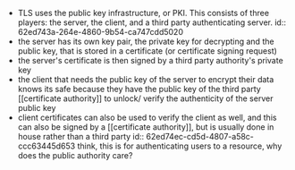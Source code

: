 - TLS uses the public key infrastructure, or PKI. This consists of three players: the server, the client, and a third party authenticating server.
  id:: 62ed743a-264e-4860-9b54-ca747cdd5020
- the server has its own key pair, the private key for decrypting and the public key, that is stored in a certificate (or certificate signing request)
- the server's certificate is then signed by a third party authority's private key
- the client that needs the public key of the server to encrypt their data knows its safe because they have the public key of the third party [[certificate authority]] to unlock/ verify the authenticity of the server public key
- client certificates can also be used to verify the client as well, and this can also be signed by a [[certificate authority]], but is usually done in house rather than a third party
  id:: 62ed74ec-cd5d-4807-a58c-ccc63445d653
  think, this is for authenticating users to a resource, why does the public authority care?